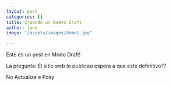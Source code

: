 ```yaml
---
layout: post
categories: []
title: Creando un Nuevo Draft
author: jane
image: "/assets/images/demo1.jpg"

---
```

Este es un post en Modo Draft!

La pregunta: El sitio web lo publicao espera a que este definitivo??

No Actualiza e Posy